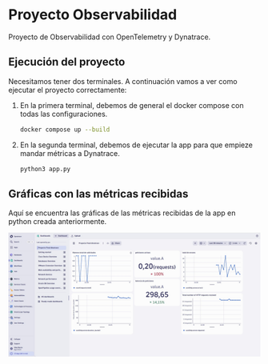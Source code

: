 # Proyecto Observabilidad

Proyecto de Observabilidad con OpenTelemetry y Dynatrace.

## Ejecución del proyecto

Necesitamos tener dos terminales. A continuación vamos a ver como ejecutar el proyecto correctamente:

1. En la primera terminal, debemos de general el docker compose con todas las configuraciones.

	```bash
	docker compose up --build
	```

2. En la segunda terminal, debemos de ejecutar la app para que empieze mandar métricas a Dynatrace.

	```bash
	python3 app.py
	```

## Gráficas con las métricas recibidas

Aquí se encuentra las gráficas de las métricas recibidas de la app en python creada anteriormente.

![imagen](https://github.com/albmart2/proyecto-observabilidad/blob/main/CapturasGraficas/Dynatrace.jpg)
